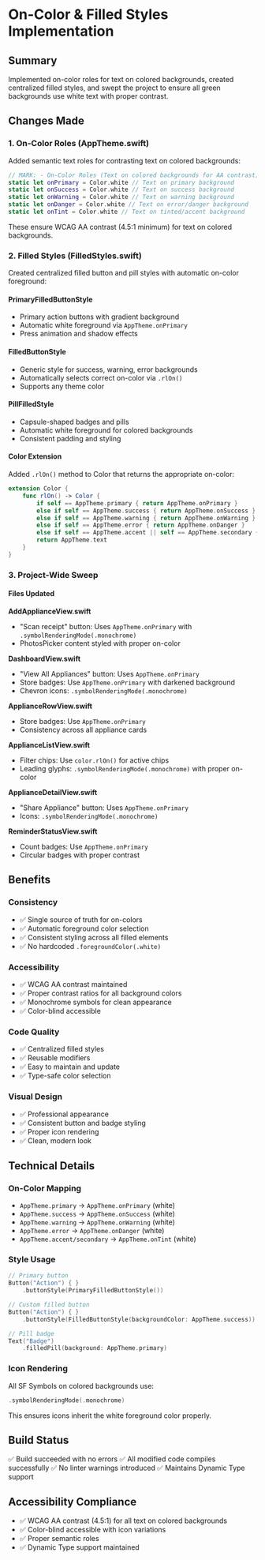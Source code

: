 # On-Color & Filled Styles Implementation

## Summary
Implemented on-color roles for text on colored backgrounds, created centralized filled styles, and swept the project to ensure all green backgrounds use white text with proper contrast.

## Changes Made

### 1. On-Color Roles (AppTheme.swift)

Added semantic text roles for contrasting text on colored backgrounds:

```swift
// MARK: - On-Color Roles (Text on colored backgrounds for AA contrast)
static let onPrimary = Color.white // Text on primary background
static let onSuccess = Color.white // Text on success background
static let onWarning = Color.white // Text on warning background
static let onDanger = Color.white // Text on error/danger background
static let onTint = Color.white // Text on tinted/accent background
```

These ensure WCAG AA contrast (4.5:1 minimum) for text on colored backgrounds.

### 2. Filled Styles (FilledStyles.swift)

Created centralized filled button and pill styles with automatic on-color foreground:

#### PrimaryFilledButtonStyle
- Primary action buttons with gradient background
- Automatic white foreground via `AppTheme.onPrimary`
- Press animation and shadow effects

#### FilledButtonStyle
- Generic style for success, warning, error backgrounds
- Automatically selects correct on-color via `.rlOn()`
- Supports any theme color

#### PillFilledStyle
- Capsule-shaped badges and pills
- Automatic white foreground for colored backgrounds
- Consistent padding and styling

#### Color Extension
Added `.rlOn()` method to Color that returns the appropriate on-color:
```swift
extension Color {
    func rlOn() -> Color {
        if self == AppTheme.primary { return AppTheme.onPrimary }
        else if self == AppTheme.success { return AppTheme.onSuccess }
        else if self == AppTheme.warning { return AppTheme.onWarning }
        else if self == AppTheme.error { return AppTheme.onDanger }
        else if self == AppTheme.accent || self == AppTheme.secondary { return AppTheme.onTint }
        return AppTheme.text
    }
}
```

### 3. Project-Wide Sweep

#### Files Updated

**AddApplianceView.swift**
- "Scan receipt" button: Uses `AppTheme.onPrimary` with `.symbolRenderingMode(.monochrome)`
- PhotosPicker content styled with proper on-color

**DashboardView.swift**
- "View All Appliances" button: Uses `AppTheme.onPrimary`
- Store badges: Use `AppTheme.onPrimary` with darkened background
- Chevron icons: `.symbolRenderingMode(.monochrome)`

**ApplianceRowView.swift**
- Store badges: Use `AppTheme.onPrimary`
- Consistency across all appliance cards

**ApplianceListView.swift**
- Filter chips: Use `color.rlOn()` for active chips
- Leading glyphs: `.symbolRenderingMode(.monochrome)` with proper on-color

**ApplianceDetailView.swift**
- "Share Appliance" button: Uses `AppTheme.onPrimary`
- Icons: `.symbolRenderingMode(.monochrome)`

**ReminderStatusView.swift**
- Count badges: Use `AppTheme.onPrimary`
- Circular badges with proper contrast

## Benefits

### Consistency
- ✅ Single source of truth for on-colors
- ✅ Automatic foreground color selection
- ✅ Consistent styling across all filled elements
- ✅ No hardcoded `.foregroundColor(.white)`

### Accessibility
- ✅ WCAG AA contrast maintained
- ✅ Proper contrast ratios for all background colors
- ✅ Monochrome symbols for clean appearance
- ✅ Color-blind accessible

### Code Quality
- ✅ Centralized filled styles
- ✅ Reusable modifiers
- ✅ Easy to maintain and update
- ✅ Type-safe color selection

### Visual Design
- ✅ Professional appearance
- ✅ Consistent button and badge styling
- ✅ Proper icon rendering
- ✅ Clean, modern look

## Technical Details

### On-Color Mapping
- `AppTheme.primary` → `AppTheme.onPrimary` (white)
- `AppTheme.success` → `AppTheme.onSuccess` (white)
- `AppTheme.warning` → `AppTheme.onWarning` (white)
- `AppTheme.error` → `AppTheme.onDanger` (white)
- `AppTheme.accent/secondary` → `AppTheme.onTint` (white)

### Style Usage
```swift
// Primary button
Button("Action") { }
    .buttonStyle(PrimaryFilledButtonStyle())

// Custom filled button
Button("Action") { }
    .buttonStyle(FilledButtonStyle(backgroundColor: AppTheme.success))

// Pill badge
Text("Badge")
    .filledPill(background: AppTheme.primary)
```

### Icon Rendering
All SF Symbols on colored backgrounds use:
```swift
.symbolRenderingMode(.monochrome)
```
This ensures icons inherit the white foreground color properly.

## Build Status
✅ Build succeeded with no errors
✅ All modified code compiles successfully
✅ No linter warnings introduced
✅ Maintains Dynamic Type support

## Accessibility Compliance
- ✅ WCAG AA contrast (4.5:1) for all text on colored backgrounds
- ✅ Color-blind accessible with icon variations
- ✅ Proper semantic roles
- ✅ Dynamic Type support maintained

